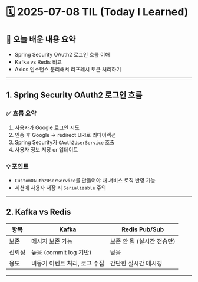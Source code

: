 # 🗓️ 2025-07-08 TIL (Today I Learned)

## 📌 오늘 배운 내용 요약
- Spring Security OAuth2 로그인 흐름 이해
- Kafka vs Redis 비교
- Axios 인스턴스 분리해서 리프레시 토큰 처리하기

---

## 1. Spring Security OAuth2 로그인 흐름

### ✅ 흐름 요약
1. 사용자가 Google 로그인 시도
2. 인증 후 Google → redirect URI로 리다이렉션
3. Spring Security가 `OAuth2UserService` 호출
4. 사용자 정보 저장 or 업데이트

### 💡 포인트
- `CustomOAuth2UserService`를 만들어야 내 서비스 로직 반영 가능
- 세션에 사용자 저장 시 `Serializable` 주의

---

## 2. Kafka vs Redis

| 항목       | Kafka                          | Redis Pub/Sub                |
|------------|--------------------------------|------------------------------|
| 보존       | 메시지 보존 가능               | 보존 안 됨 (실시간 전송만)   |
| 신뢰성     | 높음 (commit log 기반)         | 낮음                         |
| 용도       | 비동기 이벤트 처리, 로그 수집   | 간단한 실시간 메시징         |

---
